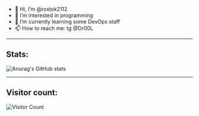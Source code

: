 - 👋 Hi, I’m @rostok2112
- 👀 I’m interested in programming
- 🌱 I’m currently learning some DevOps staff
- 📫 How to reach me: tg @Dr00L

____

## Stats:
![Anurag's GitHub stats](https://github-readme-stats.vercel.app/api?username=anuraghazra&show_icons=true&theme=transparent)

____

## Visitor count:

![Visitor Count](https://profile-counter.glitch.me/rostok2112/count.svg)
